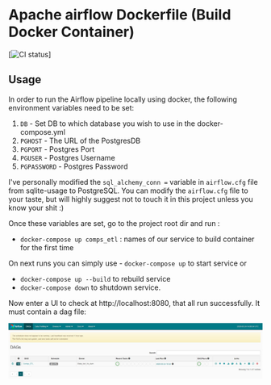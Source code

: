 # Apache airflow Dockerfile (Build Docker Container)
[![CI status](https://github.com/pesto93/Airflow_postgreSQL_docker/workflows/Docker/badge.svg?branch=master)]

## Usage
In order to run the Airflow pipeline locally using docker, the following environment variables need to be set:
1. ```DB``` - Set DB to which database you wish to use in the docker-compose.yml
2. ```PGHOST``` - The URL of the PostgresDB
3. ```PGPORT``` - Postgres Port
4. ```PGUSER``` - Postgres Username
5. ```PGPASSWORD``` - Postgres Password


I've personally modified the `sql_alchemy_conn =` variable in ```airflow.cfg``` file  from sqlite-usage to PostgreSQL.
You can modify the ```airflow.cfg``` file to your taste, but will highly suggest not to touch it 
in this project unless you know your shit :)

Once these variables are set, go to the project root dir and run :
 - ```docker-compose up comps_etl``` : names of our service to build container 
 for the first time
 
 On next runs you can simply use - ```docker-compose up```  to start service or
 - ```docker-compose up --build``` to rebuild service
 - ```docker-compose down``` to shutdown service.
 
 Now enter a UI to check at http://localhost:8080, that all run successfully. It must contain a dag file:
 
 ![alt text](img/Capture.JPG)
